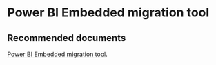   <properties
	pageTitle="power bi migration tool"
	description="power bi migration tool"
	service="microsoft.PowerBIDedicated"
	resource="capacities"
	authors="pjfreitas"
	ms.author="pfreitas"	
	displayOrder="540"
	selfHelpType="generic"
	supportTopicIds="32628133"
	productPesIds="16334"
	cloudEnvironments="public, MoonCake, fairfax" 
	articleId="4d9844b6-7e15-41c3-1dac-3446b8bdcac4"
/>

# Power BI Embedded migration tool

## **Recommended documents**

[Power BI Embedded migration tool](https://docs.microsoft.com/power-bi/developer/migrate-tool).<br>